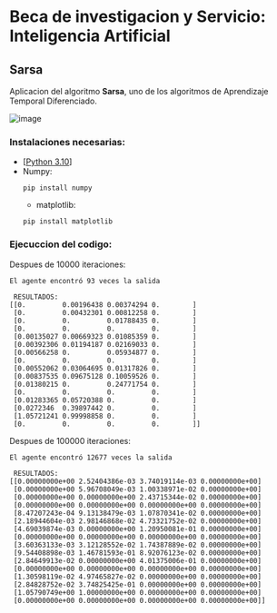 # Beca de investigacion y Servicio: Inteligencia Artificial

## Sarsa
Aplicacion del algoritmo **Sarsa**, uno de los algoritmos de Aprendizaje Temporal Diferenciado.

![image](https://user-images.githubusercontent.com/71903793/193478417-f7274d13-fdbb-4101-bfdb-b0889f908355.png)



### Instalaciones necesarias:

* [[Python 3.10](https://www.python.org/downloads/release/python-3100/)]
* Numpy:
  ```
  pip install numpy
  ```
  * matplotlib:
  ```
  pip install matplotlib
  ```
### Ejecuccion del codigo:
Despues de 10000 iteraciones:
```
El agente encontró 93 veces la salida

 RESULTADOS:
[[0.         0.00196438 0.00374294 0.        ]
 [0.         0.00432301 0.00812258 0.        ]
 [0.         0.         0.01788435 0.        ]
 [0.         0.         0.         0.        ]
 [0.00135027 0.00669323 0.01085359 0.        ]
 [0.00392306 0.01194187 0.02169033 0.        ]
 [0.00566258 0.         0.05934877 0.        ]
 [0.         0.         0.         0.        ]
 [0.00552062 0.03064695 0.01317826 0.        ]
 [0.00837535 0.09675128 0.10059526 0.        ]
 [0.01380215 0.         0.24771754 0.        ]
 [0.         0.         0.         0.        ]
 [0.01283365 0.05720388 0.         0.        ]
 [0.0272346  0.39897442 0.         0.        ]
 [1.05721241 0.99998858 0.         0.        ]
 [0.         0.         0.         0.        ]]
```
 
Despues de 100000 iteraciones:
```
El agente encontró 12677 veces la salida

 RESULTADOS:
[[0.00000000e+00 2.52404386e-03 3.74019114e-03 0.00000000e+00]
 [0.00000000e+00 5.96708049e-03 1.00338971e-02 0.00000000e+00]
 [0.00000000e+00 0.00000000e+00 2.43715344e-02 0.00000000e+00]
 [0.00000000e+00 0.00000000e+00 0.00000000e+00 0.00000000e+00]
 [8.47207243e-04 9.13138479e-03 1.07870341e-02 0.00000000e+00]
 [2.18944604e-03 2.98146868e-02 4.73321752e-02 0.00000000e+00]
 [4.69039874e-03 0.00000000e+00 1.20950081e-01 0.00000000e+00]
 [0.00000000e+00 0.00000000e+00 0.00000000e+00 0.00000000e+00]
 [3.60363133e-03 3.12128552e-02 1.74387889e-02 0.00000000e+00]
 [9.54408898e-03 1.46781593e-01 8.92076123e-02 0.00000000e+00]
 [2.84649913e-02 0.00000000e+00 4.01375006e-01 0.00000000e+00]
 [0.00000000e+00 0.00000000e+00 0.00000000e+00 0.00000000e+00]
 [1.30598119e-02 4.97465827e-02 0.00000000e+00 0.00000000e+00]
 [2.84828752e-02 3.74825425e-01 0.00000000e+00 0.00000000e+00]
 [1.05790749e+00 1.00000000e+00 0.00000000e+00 0.00000000e+00]
 [0.00000000e+00 0.00000000e+00 0.00000000e+00 0.00000000e+00]]
```
